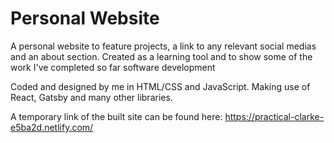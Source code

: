 # Personal Website

A personal website to feature projects, a link to any relevant social medias and an about section. Created as a learning tool and to show some of the work I've completed so far software development

Coded and designed by me in HTML/CSS and JavaScript. Making use of React, Gatsby and many other libraries.

A temporary link of the built site can be found here: https://practical-clarke-e5ba2d.netlify.com/
